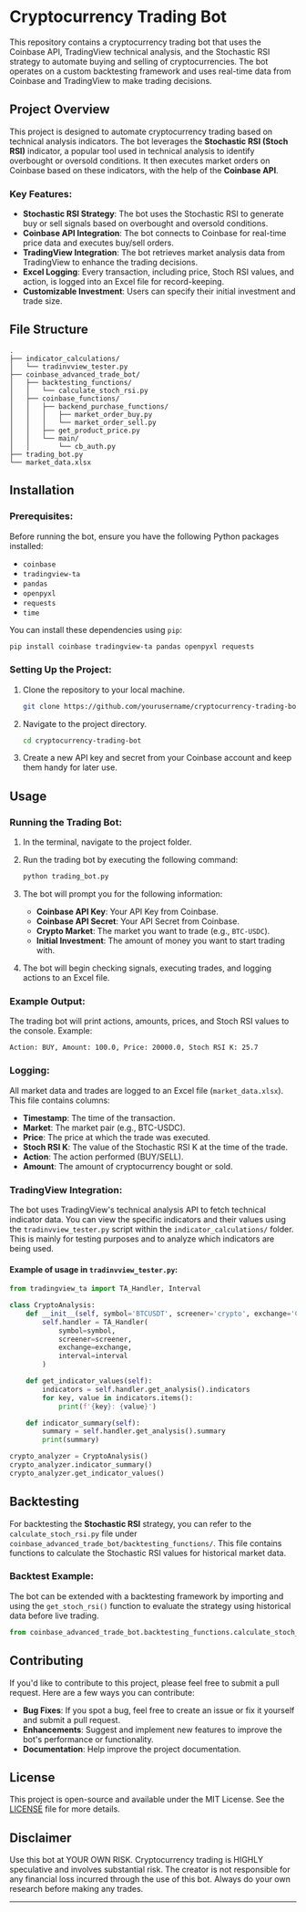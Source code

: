# Cryptocurrency Trading Bot

This repository contains a cryptocurrency trading bot that uses the Coinbase API, TradingView technical analysis, and the Stochastic RSI strategy to automate buying and selling of cryptocurrencies. The bot operates on a custom backtesting framework and uses real-time data from Coinbase and TradingView to make trading decisions.

## Project Overview

This project is designed to automate cryptocurrency trading based on technical analysis indicators. The bot leverages the **Stochastic RSI (Stoch RSI)** indicator, a popular tool used in technical analysis to identify overbought or oversold conditions. It then executes market orders on Coinbase based on these indicators, with the help of the **Coinbase API**.

### Key Features:
- **Stochastic RSI Strategy**: The bot uses the Stochastic RSI to generate buy or sell signals based on overbought and oversold conditions.
- **Coinbase API Integration**: The bot connects to Coinbase for real-time price data and executes buy/sell orders.
- **TradingView Integration**: The bot retrieves market analysis data from TradingView to enhance the trading decisions.
- **Excel Logging**: Every transaction, including price, Stoch RSI values, and action, is logged into an Excel file for record-keeping.
- **Customizable Investment**: Users can specify their initial investment and trade size.

## File Structure

```plaintext
.
├── indicator_calculations/
│   └── tradinvview_tester.py
├── coinbase_advanced_trade_bot/
│   ├── backtesting_functions/
│   │   └── calculate_stoch_rsi.py
│   ├── coinbase_functions/
│   │   ├── backend_purchase_functions/
│   │   │   ├── market_order_buy.py
│   │   │   └── market_order_sell.py
│   │   ├── get_product_price.py
│   │   └── main/
│   │       └── cb_auth.py
├── trading_bot.py
└── market_data.xlsx
```

## Installation

### Prerequisites:
Before running the bot, ensure you have the following Python packages installed:
- `coinbase`
- `tradingview-ta`
- `pandas`
- `openpyxl`
- `requests`
- `time`

You can install these dependencies using `pip`:

```bash
pip install coinbase tradingview-ta pandas openpyxl requests
```

### Setting Up the Project:
1. Clone the repository to your local machine.
   
   ```bash
   git clone https://github.com/yourusername/cryptocurrency-trading-bot.git
   ```

2. Navigate to the project directory.

   ```bash
   cd cryptocurrency-trading-bot
   ```

3. Create a new API key and secret from your Coinbase account and keep them handy for later use.

## Usage

### Running the Trading Bot:
1. In the terminal, navigate to the project folder.
2. Run the trading bot by executing the following command:

   ```bash
   python trading_bot.py
   ```

3. The bot will prompt you for the following information:
   - **Coinbase API Key**: Your API Key from Coinbase.
   - **Coinbase API Secret**: Your API Secret from Coinbase.
   - **Crypto Market**: The market you want to trade (e.g., `BTC-USDC`).
   - **Initial Investment**: The amount of money you want to start trading with.

4. The bot will begin checking signals, executing trades, and logging actions to an Excel file.

### Example Output:
The trading bot will print actions, amounts, prices, and Stoch RSI values to the console. Example:

```plaintext
Action: BUY, Amount: 100.0, Price: 20000.0, Stoch RSI K: 25.7
```

### Logging:
All market data and trades are logged to an Excel file (`market_data.xlsx`). This file contains columns:
- **Timestamp**: The time of the transaction.
- **Market**: The market pair (e.g., BTC-USDC).
- **Price**: The price at which the trade was executed.
- **Stoch RSI K**: The value of the Stochastic RSI K at the time of the trade.
- **Action**: The action performed (BUY/SELL).
- **Amount**: The amount of cryptocurrency bought or sold.

### TradingView Integration:
The bot uses TradingView's technical analysis API to fetch technical indicator data. You can view the specific indicators and their values using the `tradinvview_tester.py` script within the `indicator_calculations/` folder. This is mainly for testing purposes and to analyze which indicators are being used.

#### Example of usage in `tradinvview_tester.py`:
```python
from tradingview_ta import TA_Handler, Interval

class CryptoAnalysis:
    def __init__(self, symbol='BTCUSDT', screener='crypto', exchange='Coinbase', interval=Interval.INTERVAL_1_HOUR):
        self.handler = TA_Handler(
            symbol=symbol,
            screener=screener,
            exchange=exchange,
            interval=interval
        )

    def get_indicator_values(self):
        indicators = self.handler.get_analysis().indicators
        for key, value in indicators.items():
            print(f'{key}: {value}')

    def indicator_summary(self):
        summary = self.handler.get_analysis().summary
        print(summary)

crypto_analyzer = CryptoAnalysis()
crypto_analyzer.indicator_summary()
crypto_analyzer.get_indicator_values()
```

## Backtesting

For backtesting the **Stochastic RSI** strategy, you can refer to the `calculate_stoch_rsi.py` file under `coinbase_advanced_trade_bot/backtesting_functions/`. This file contains functions to calculate the Stochastic RSI values for historical market data.

### Backtest Example:
The bot can be extended with a backtesting framework by importing and using the `get_stoch_rsi()` function to evaluate the strategy using historical data before live trading.

```python
from coinbase_advanced_trade_bot.backtesting_functions.calculate_stoch_rsi import get_stoch_rsi
```

## Contributing

If you'd like to contribute to this project, please feel free to submit a pull request. Here are a few ways you can contribute:
- **Bug Fixes**: If you spot a bug, feel free to create an issue or fix it yourself and submit a pull request.
- **Enhancements**: Suggest and implement new features to improve the bot's performance or functionality.
- **Documentation**: Help improve the project documentation.

## License

This project is open-source and available under the MIT License. See the [LICENSE](LICENSE) file for more details.

## Disclaimer

Use this bot at YOUR OWN RISK. Cryptocurrency trading is HIGHLY speculative and involves substantial risk. The creator is not responsible for any financial loss incurred through the use of this bot. Always do your own research before making any trades.

---
